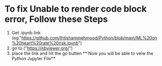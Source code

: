 # To fix Unable to render code block error, Follow these Steps
1. Get .ipynb link  (eg."https://github.com/Ihtishammehmood/Python/blob/main/ML%20on%20heart%20rate%20risk.ipynb")
2. go to ("https://nbviewer.org/")
3. place the link and hit the go butten
  ** Now you will be able to veiw the Python Jupyter File**

